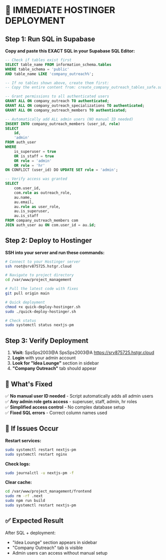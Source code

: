 # 🚀 IMMEDIATE HOSTINGER DEPLOYMENT

## Step 1: Run SQL in Supabase

**Copy and paste this EXACT SQL in your Supabase SQL Editor:**

```sql
-- Check if tables exist first
SELECT table_name FROM information_schema.tables 
WHERE table_schema = 'public' 
AND table_name LIKE 'company_outreach%';

-- If no tables shown above, create them first:
-- Copy the entire content from: create_company_outreach_tables_safe.sql

-- Grant permissions to all authenticated users
GRANT ALL ON company_outreach TO authenticated;
GRANT ALL ON company_outreach_specializations TO authenticated;
GRANT ALL ON company_outreach_members TO authenticated;

-- Automatically add ALL admin users (NO manual ID needed)
INSERT INTO company_outreach_members (user_id, role)
SELECT 
    id,
    'admin'
FROM auth_user 
WHERE 
    is_superuser = true 
    OR is_staff = true 
    OR role = 'admin' 
    OR role = 'hr'
ON CONFLICT (user_id) DO UPDATE SET role = 'admin';

-- Verify access was granted
SELECT 
    com.user_id,
    com.role as outreach_role,
    au.name,
    au.email,
    au.role as user_role,
    au.is_superuser,
    au.is_staff
FROM company_outreach_members com
JOIN auth_user au ON com.user_id = au.id;
```

## Step 2: Deploy to Hostinger

**SSH into your server and run these commands:**

```bash
# Connect to your Hostinger server
ssh root@srv875725.hstgr.cloud

# Navigate to project directory
cd /var/www/project_management

# Pull the latest code with fixes
git pull origin main

# Quick deployment
chmod +x quick-deploy-hostinger.sh
sudo ./quick-deploy-hostinger.sh

# Check status
sudo systemctl status nextjs-pm
```

## Step 3: Verify Deployment

1. **Visit:** SpsSps2003@A
SpsSps2003@A
https://srv875725.hstgr.cloud
2. **Login** with your admin account
3. **Look for "Idea Lounge"** section in sidebar
4. **"Company Outreach"** tab should appear

## 🎯 What's Fixed

✅ **No manual user ID needed** - Script automatically adds all admin users  
✅ **Any admin role gets access** - superuser, staff, admin, hr roles  
✅ **Simplified access control** - No complex database setup  
✅ **Fixed SQL errors** - Correct column names used  

## 🔧 If Issues Occur

**Restart services:**
```bash
sudo systemctl restart nextjs-pm
sudo systemctl restart nginx
```

**Check logs:**
```bash
sudo journalctl -u nextjs-pm -f
```

**Clear cache:**
```bash
cd /var/www/project_management/frontend
sudo rm -rf .next
sudo npm run build
sudo systemctl restart nextjs-pm
```

## ✅ Expected Result

After SQL + deployment:
- "Idea Lounge" section appears in sidebar
- "Company Outreach" tab is visible
- Admin users can access without manual setup 